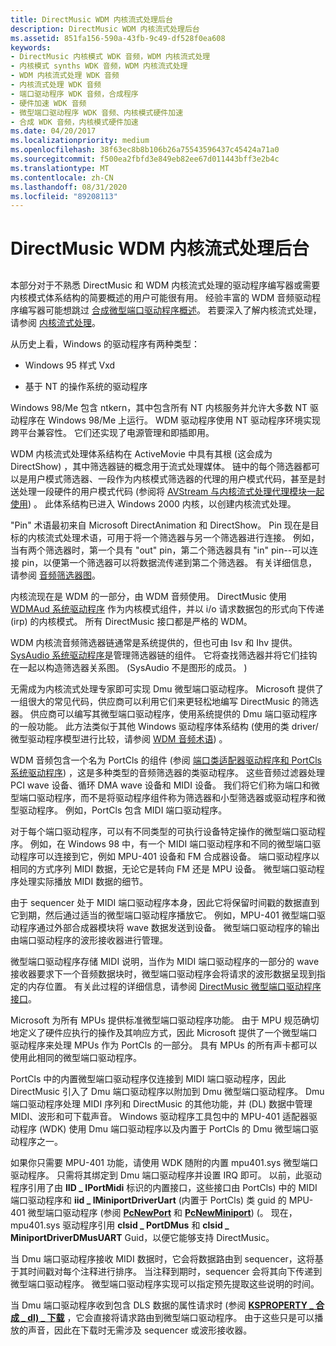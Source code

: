```yaml
---
title: DirectMusic WDM 内核流式处理后台
description: DirectMusic WDM 内核流式处理后台
ms.assetid: 851fa156-590a-43fb-9c49-df528f0ea608
keywords:
- DirectMusic 内核模式 WDK 音频，WDM 内核流式处理
- 内核模式 synths WDK 音频，WDM 内核流式处理
- WDM 内核流式处理 WDK 音频
- 内核流式处理 WDK 音频
- 端口驱动程序 WDK 音频，合成程序
- 硬件加速 WDK 音频
- 微型端口驱动程序 WDK 音频、内核模式硬件加速
- 合成 WDK 音频，内核模式硬件加速
ms.date: 04/20/2017
ms.localizationpriority: medium
ms.openlocfilehash: 38f63ec8b8b106b26a75543596437c45424a71a0
ms.sourcegitcommit: f500ea2fbfd3e849eb82ee67d011443bff3e2b4c
ms.translationtype: MT
ms.contentlocale: zh-CN
ms.lasthandoff: 08/31/2020
ms.locfileid: "89208113"
---
```

# <a name="directmusic-wdm-kernel-streaming-background"></a>DirectMusic WDM 内核流式处理后台


## <span id="directmusic_wdm_kernel_streaming_background"></span><span id="DIRECTMUSIC_WDM_KERNEL_STREAMING_BACKGROUND"></span>


本部分对于不熟悉 DirectMusic 和 WDM 内核流式处理的驱动程序编写器或需要内核模式体系结构的简要概述的用户可能很有用。 经验丰富的 WDM 音频驱动程序编写器可能想跳过 [合成微型端口驱动程序概述](synthesizer-miniport-driver-overview.md)。 若要深入了解内核流式处理，请参阅 [内核流式处理](../stream/kernel-streaming.md)。

从历史上看，Windows 的驱动程序有两种类型：

-   Windows 95 样式 Vxd

-   基于 NT 的操作系统的驱动程序

Windows 98/Me 包含 ntkern，其中包含所有 NT 内核服务并允许大多数 NT 驱动程序在 Windows 98/Me 上运行。 WDM 驱动程序使用 NT 驱动程序环境实现跨平台兼容性。 它们还实现了电源管理和即插即用。

WDM 内核流式处理体系结构在 ActiveMovie 中具有其根 (这会成为 DirectShow) ，其中筛选器链的概念用于流式处理媒体。 链中的每个筛选器都可以是用户模式筛选器、一段作为内核模式筛选器的代理的用户模式代码，甚至是封送处理一段硬件的用户模式代码 (参阅将 [AVStream 与内核流式处理代理模块一起使用](../stream/using-avstream-with-the-kernel-streaming-proxy-module.md)) 。 此体系结构已进入 Windows 2000 内核，以创建内核流式处理。

"Pin" 术语最初来自 Microsoft DirectAnimation 和 DirectShow。 Pin 现在是目标的内核流式处理术语，可用于将一个筛选器与另一个筛选器进行连接。 例如，当有两个筛选器时，第一个具有 "out" pin，第二个筛选器具有 "in" pin--可以连接 pin，以便第一个筛选器可以将数据流传递到第二个筛选器。 有关详细信息，请参阅 [音频筛选器图](audio-filter-graphs.md)。

内核流现在是 WDM 的一部分，由 WDM 音频使用。 DirectMusic 使用 [WDMAud 系统驱动程序](user-mode-wdm-audio-components.md#wdmaud_system_driver) 作为内核模式组件，并以 i/o 请求数据包的形式向下传递 (irp) 的内核模式。 所有 DirectMusic 接口都是严格的 WDM。

WDM 内核流音频筛选器链通常是系统提供的，但也可由 Isv 和 Ihv 提供。 [SysAudio 系统驱动程序](kernel-mode-wdm-audio-components.md#sysaudio_system_driver)是管理筛选器链的组件。 它将查找筛选器并将它们挂钩在一起以构造筛选器关系图。  (SysAudio 不是图形的成员。 ) 

无需成为内核流式处理专家即可实现 Dmu 微型端口驱动程序。 Microsoft 提供了一组很大的常见代码，供应商可以利用它们来更轻松地编写 DirectMusic 的筛选器。 供应商可以编写其微型端口驱动程序，使用系统提供的 Dmu 端口驱动程序的一般功能。 此方法类似于其他 Windows 驱动程序体系结构 (使用的类 driver/微型驱动程序模型进行比较，请参阅 [WDM 音频术语](wdm-audio-terminology.md)) 。

WDM 音频包含一个名为 PortCls 的组件 (参阅 [端口类适配器驱动程序和 PortCls 系统驱动程序](kernel-mode-wdm-audio-components.md#port_class_adapter_driver_and_portcls_system_driver)) ，这是多种类型的音频筛选器的类驱动程序。 这些音频过滤器处理 PCI wave 设备、循环 DMA wave 设备和 MIDI 设备。 我们将它们称为端口和微型端口驱动程序，而不是将驱动程序组件称为筛选器和小型筛选器或驱动程序和微型驱动程序。 例如，PortCls 包含 MIDI 端口驱动程序。

对于每个端口驱动程序，可以有不同类型的可执行设备特定操作的微型端口驱动程序。 例如，在 Windows 98 中，有一个 MIDI 端口驱动程序和不同的微型端口驱动程序可以连接到它，例如 MPU-401 设备和 FM 合成器设备。 端口驱动程序以相同的方式序列 MIDI 数据，无论它是转向 FM 还是 MPU 设备。 微型端口驱动程序处理实际播放 MIDI 数据的细节。

由于 sequencer 处于 MIDI 端口驱动程序本身，因此它将保留时间戳的数据直到它到期，然后通过适当的微型端口驱动程序播放它。 例如，MPU-401 微型端口驱动程序通过外部合成器模块将 wave 数据发送到设备。 微型端口驱动程序的输出由端口驱动程序的波形接收器进行管理。

微型端口驱动程序存储 MIDI 说明，当作为 MIDI 端口驱动程序的一部分的 wave 接收器要求下一个音频数据块时，微型端口驱动程序会将请求的波形数据呈现到指定的内存位置。 有关此过程的详细信息，请参阅 [DirectMusic 微型端口驱动程序接口](directmusic-miniport-driver-interface.md)。

Microsoft 为所有 MPUs 提供标准微型端口驱动程序功能。 由于 MPU 规范确切地定义了硬件应执行的操作及其响应方式，因此 Microsoft 提供了一个微型端口驱动程序来处理 MPUs 作为 PortCls 的一部分。 具有 MPUs 的所有声卡都可以使用此相同的微型端口驱动程序。

PortCls 中的内置微型端口驱动程序仅连接到 MIDI 端口驱动程序，因此 DirectMusic 引入了 Dmu 端口驱动程序以附加到 Dmu 微型端口驱动程序。 Dmu 端口驱动程序处理 MIDI 序列和 DirectMusic 的其他功能，并 (DL) 数据中管理 MIDI、波形和可下载声音。 Windows 驱动程序工具包中的 MPU-401 适配器驱动程序 (WDK) 使用 Dmu 端口驱动程序以及内置于 PortCls 的 Dmu 微型端口驱动程序之一。

如果你只需要 MPU-401 功能，请使用 WDK 随附的内置 mpu401.sys 微型端口驱动程序。 只需将其绑定到 Dmu 端口驱动程序并设置 IRQ 即可。 以前，此驱动程序引用了由 **IID \_ IPortMidi** 标识的内置接口，这些接口由 PortCls) 中的 MIDI 端口驱动程序和 **iid \_ IMiniportDriverUart** (内置于 PortCls) 类 guid 的 MPU-401 微型端口驱动程序 (参阅 [**PcNewPort**](/windows-hardware/drivers/ddi/portcls/nf-portcls-pcnewport) 和 [**PcNewMiniport**](/windows-hardware/drivers/ddi/portcls/nf-portcls-pcnewminiport))  (。 现在，mpu401.sys 驱动程序引用 **clsid \_ PortDMus** 和 **clsid \_ MiniportDriverDMusUART** Guid，以便它能够支持 DirectMusic。

当 Dmu 端口驱动程序接收 MIDI 数据时，它会将数据路由到 sequencer，这将基于其时间戳对每个注释进行排序。 当注释到期时，sequencer 会将其向下传递到微型端口驱动程序。 微型端口驱动程序实现可以指定预先提取这些说明的时间。

当 Dmu 端口驱动程序收到包含 DLS 数据的属性请求时 (参阅 [**KSPROPERTY \_ 合成 \_ dl) \_ 下载**](/previous-versions/ff537396(v=vs.85)) ，它会直接将请求路由到微型端口驱动程序。 由于这些只是可以播放的声音，因此在下载时无需涉及 sequencer 或波形接收器。

 

